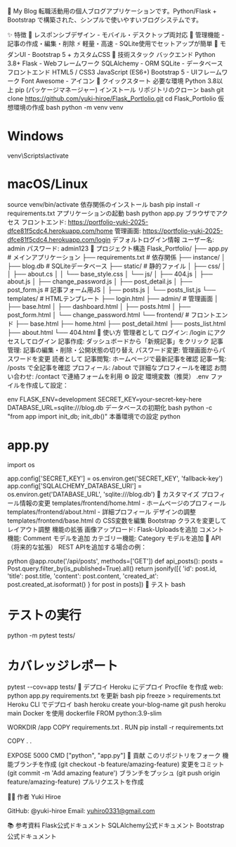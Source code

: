 📝 My Blog
転職活動用の個人ブログアプリケーションです。Python/Flask + Bootstrap で構築された、シンプルで使いやすいブログシステムです。

✨ 特徴
📱 レスポンシブデザイン - モバイル・デスクトップ両対応
🔐 管理機能 - 記事の作成・編集・削除
⚡ 軽量・高速 - SQLite使用でセットアップが簡単
🎨 モダンUI - Bootstrap 5 + カスタムCSS
🔧 技術スタック
バックエンド
Python 3.8+
Flask - Webフレームワーク
SQLAlchemy - ORM
SQLite - データベース
フロントエンド
HTML5 / CSS3
JavaScript (ES6+)
Bootstrap 5 - UIフレームワーク
Font Awesome - アイコン
🚀 クイックスタート
必要な環境
Python 3.8以上
pip (パッケージマネージャー)
インストール
リポジトリのクローン
bash
   git clone https://github.com/yuki-hiroe/Flask_Portlolio.git
   cd Flask_Portlolio
仮想環境の作成
bash
   python -m venv venv
   
   # Windows
   venv\Scripts\activate
   
   # macOS/Linux
   source venv/bin/activate
依存関係のインストール
bash
   pip install -r requirements.txt
アプリケーションの起動
bash
   python app.py
ブラウザでアクセス
フロントエンド: https://portfolio-yuki-2025-dfce81f5cdc4.herokuapp.com/home
管理画面: https://portfolio-yuki-2025-dfce81f5cdc4.herokuapp.com/login
デフォルトログイン情報
ユーザー名: admin
パスワード: admin123
📁 プロジェクト構造
Flask_Portfolio/
├── app.py                      # メインアプリケーション
├── requirements.txt            # 依存関係
├── instance/
│   ├── blog.db                 # SQLiteデータベース
├── static/                     # 静的ファイル
│   ├── css/
│   │   ├── about.cs
│   │   └── base_style.css
│   └── js/
│       ├── 404.js 
│       ├── about.js
│       ├── change_password.js
│       ├── post_detail.js
│       ├── post_form.js # 記事フォーム用JS
│       ├── posts.js
│       └── posts_list.js
└── templates/                  # HTMLテンプレート
    ├── login.html
    ├── admin/                  # 管理画面
    │   ├── base.html
    │   ├── dashboard.html
    │   ├── posts.html
    │   ├── post_form.html
    │   └── change_password.html
    └── frontend/               # フロントエンド
        ├── base.html
        ├── home.html
        ├── post_detail.html
        ├── posts_list.html
        ├── about.html
        └── 404.html
📖 使い方
管理者として
ログイン: /login にアクセスしてログイン
記事作成: ダッシュボードから「新規記事」をクリック
記事管理: 記事の編集・削除・公開状態の切り替え
パスワード変更: 管理画面からパスワードを変更
読者として
記事閲覧: ホームページで最新記事を確認
記事一覧: /posts で全記事を確認
プロフィール: /about で詳細なプロフィールを確認
お問い合わせ: /contact で連絡フォームを利用
⚙️ 設定
環境変数（推奨）
.env ファイルを作成して設定：

env
FLASK_ENV=development
SECRET_KEY=your-secret-key-here
DATABASE_URL=sqlite:///blog.db
データベースの初期化
bash
python -c "from app import init_db; init_db()"
本番環境での設定
python
# app.py
import os

app.config['SECRET_KEY'] = os.environ.get('SECRET_KEY', 'fallback-key')
app.config['SQLALCHEMY_DATABASE_URI'] = os.environ.get('DATABASE_URL', 'sqlite:///blog.db')
🎨 カスタマイズ
プロフィール情報の変更
templates/frontend/home.html - ホームページのプロフィール
templates/frontend/about.html - 詳細プロフィール
デザインの調整
templates/frontend/base.html の CSS変数を編集
Bootstrap クラスを変更してレイアウト調整
機能の拡張
画像アップロード: Flask-Uploadsを追加
コメント機能: Comment モデルを追加
カテゴリー機能: Category モデルを追加
📝 API（将来的な拡張）
REST APIを追加する場合の例：

python
@app.route('/api/posts', methods=['GET'])
def api_posts():
    posts = Post.query.filter_by(is_published=True).all()
    return jsonify([{
        'id': post.id,
        'title': post.title,
        'content': post.content,
        'created_at': post.created_at.isoformat()
    } for post in posts])
🧪 テスト
bash
# テストの実行
python -m pytest tests/

# カバレッジレポート
pytest --cov=app tests/
🚢 デプロイ
Heroku にデプロイ
Procfile を作成
   web: python app.py
requirements.txt を更新
bash
   pip freeze > requirements.txt
Heroku CLI でデプロイ
bash
   heroku create your-blog-name
   git push heroku main
Docker を使用
dockerfile
FROM python:3.9-slim

WORKDIR /app
COPY requirements.txt .
RUN pip install -r requirements.txt

COPY . .

EXPOSE 5000
CMD ["python", "app.py"]
🤝 貢献
このリポジトリをフォーク
機能ブランチを作成 (git checkout -b feature/amazing-feature)
変更をコミット (git commit -m 'Add amazing feature')
ブランチをプッシュ (git push origin feature/amazing-feature)
プルリクエストを作成

👨‍💻 作者
Yuki Hiroe

GitHub: @yuki-hiroe
Email: yuhiro0331@gmail.com

📚 参考資料
Flask公式ドキュメント
SQLAlchemy公式ドキュメント
Bootstrap公式ドキュメント


